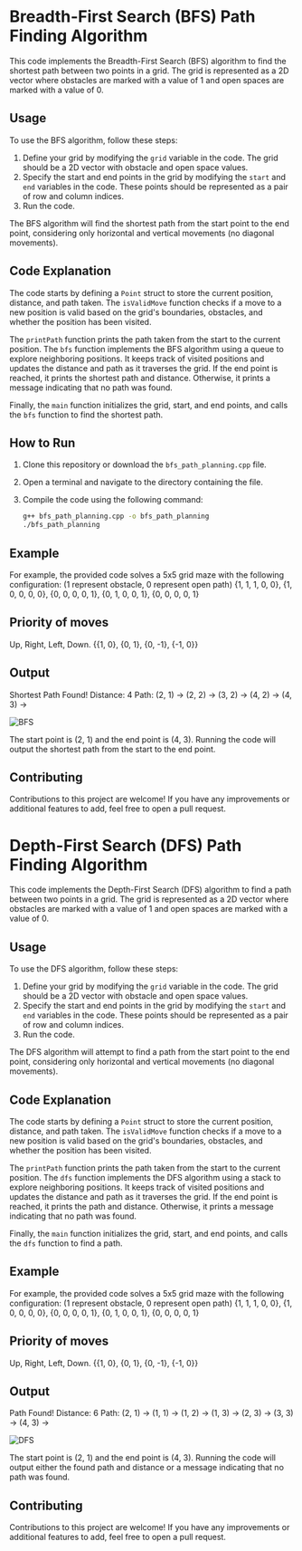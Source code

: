 # Breadth-First Search (BFS) Path Finding Algorithm

This code implements the Breadth-First Search (BFS) algorithm to find the shortest path between two points in a grid. The grid is represented as a 2D vector where obstacles are marked with a value of 1 and open spaces are marked with a value of 0.

## Usage

To use the BFS algorithm, follow these steps:

1. Define your grid by modifying the `grid` variable in the code. The grid should be a 2D vector with obstacle and open space values.
2. Specify the start and end points in the grid by modifying the `start` and `end` variables in the code. These points should be represented as a pair of row and column indices.
3. Run the code.

The BFS algorithm will find the shortest path from the start point to the end point, considering only horizontal and vertical movements (no diagonal movements).

## Code Explanation

The code starts by defining a `Point` struct to store the current position, distance, and path taken. The `isValidMove` function checks if a move to a new position is valid based on the grid's boundaries, obstacles, and whether the position has been visited.

The `printPath` function prints the path taken from the start to the current position. The `bfs` function implements the BFS algorithm using a queue to explore neighboring positions. It keeps track of visited positions and updates the distance and path as it traverses the grid. If the end point is reached, it prints the shortest path and distance. Otherwise, it prints a message indicating that no path was found.

Finally, the `main` function initializes the grid, start, and end points, and calls the `bfs` function to find the shortest path.

## How to Run

1. Clone this repository or download the `bfs_path_planning.cpp` file.
2. Open a terminal and navigate to the directory containing the file.
3. Compile the code using the following command:

   ```bash
   g++ bfs_path_planning.cpp -o bfs_path_planning
   ./bfs_path_planning

## Example

For example, the provided code solves a 5x5 grid maze with the following configuration:
(1 represent obstacle, 0 represent open path)
{1, 1, 1, 0, 0},
{1, 0, 0, 0, 0},
{0, 0, 0, 0, 1},
{0, 1, 0, 0, 1},
{0, 0, 0, 0, 1}

## Priority of moves
Up, Right, Left, Down.
{{1, 0}, {0, 1}, {0, -1}, {-1, 0}}

## Output
Shortest Path Found!
Distance: 4
Path: (2, 1) -> (2, 2) -> (3, 2) -> (4, 2) -> (4, 3) -> 

![BFS](https://github.com/MagyMalak/Algorithm-First-Task/assets/153592737/b5f3b97f-c6f8-4114-9fa2-c67d95fa929a)

The start point is (2, 1) and the end point is (4, 3). Running the code will output the shortest path from the start to the end point.

## Contributing

Contributions to this project are welcome! If you have any improvements or additional features to add, feel free to open a pull request.

# Depth-First Search (DFS) Path Finding Algorithm

This code implements the Depth-First Search (DFS) algorithm to find a path between two points in a grid. The grid is represented as a 2D vector where obstacles are marked with a value of 1 and open spaces are marked with a value of 0.

## Usage

To use the DFS algorithm, follow these steps:

1. Define your grid by modifying the `grid` variable in the code. The grid should be a 2D vector with obstacle and open space values.
2. Specify the start and end points in the grid by modifying the `start` and `end` variables in the code. These points should be represented as a pair of row and column indices.
3. Run the code.

The DFS algorithm will attempt to find a path from the start point to the end point, considering only horizontal and vertical movements (no diagonal movements).

## Code Explanation

The code starts by defining a `Point` struct to store the current position, distance, and path taken. The `isValidMove` function checks if a move to a new position is valid based on the grid's boundaries, obstacles, and whether the position has been visited.

The `printPath` function prints the path taken from the start to the current position. The `dfs` function implements the DFS algorithm using a stack to explore neighboring positions. It keeps track of visited positions and updates the distance and path as it traverses the grid. If the end point is reached, it prints the path and distance. Otherwise, it prints a message indicating that no path was found.

Finally, the `main` function initializes the grid, start, and end points, and calls the `dfs` function to find a path.

## Example

For example, the provided code solves a 5x5 grid maze with the following configuration:
(1 represent obstacle, 0 represent open path)
{1, 1, 1, 0, 0},
{1, 0, 0, 0, 0},
{0, 0, 0, 0, 1},
{0, 1, 0, 0, 1},
{0, 0, 0, 0, 1}

## Priority of moves
Up, Right, Left, Down.
{{1, 0}, {0, 1}, {0, -1}, {-1, 0}}

## Output
Path Found!
Distance: 6
Path: (2, 1) -> (1, 1) -> (1, 2) -> (1, 3) -> (2, 3) -> (3, 3) -> (4, 3) -> 

![DFS](https://github.com/MagyMalak/Algorithm-First-Task/assets/153592737/970204c2-cae5-44c3-a698-e7ea7914d61a)

The start point is (2, 1) and the end point is (4, 3). Running the code will output either the found path and distance or a message indicating that no path was found.

## Contributing

Contributions to this project are welcome! If you have any improvements or additional features to add, feel free to open a pull request.
